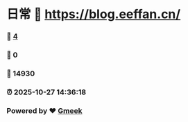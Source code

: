 # 日常 :link: https://blog.eeffan.cn/ 
### :page_facing_up: [4](https://blog.eeffan.cn//tag.html) 
### :speech_balloon: 0 
### :hibiscus: 14930 
### :alarm_clock: 2025-10-27 14:36:18 
### Powered by :heart: [Gmeek](https://github.com/Meekdai/Gmeek)
